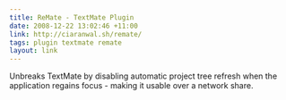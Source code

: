 ```yaml
---
title: ReMate - TextMate Plugin
date: 2008-12-22 13:02:46 +11:00
link: http://ciaranwal.sh/remate/
tags: plugin textmate remate
layout: link
---
```

Unbreaks TextMate by disabling automatic project tree refresh when the application regains focus - making it usable over a network share.
